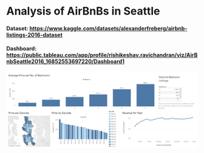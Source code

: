 # Analysis of AirBnBs in Seattle 

#### Dataset: https://www.kaggle.com/datasets/alexanderfreberg/airbnb-listings-2016-dataset 
#### Dashboard: https://public.tableau.com/app/profile/rishikeshav.ravichandran/viz/AirBnbSeattle2016_16852553697220/Dashboard1

![Dashboard Screenshot](img.jpg)
